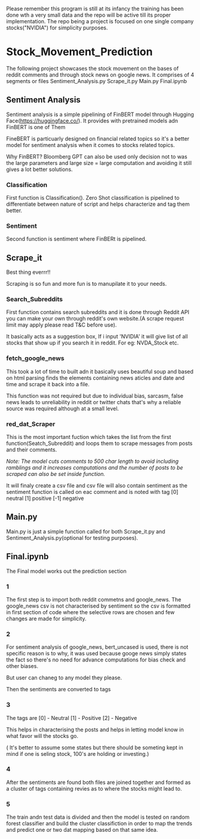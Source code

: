 Please remember this program is still at its infancy the training has been done wth a very small data and the repo will be active till its proper implementation.
The repo being a project is focused on one single company stocks("NVIDIA") for simplicity purposes.


# Stock_Movement_Prediction
The following project showcases the stock movement on the bases of reddit comments and through stock news on google news. It comprises of 4 segments or files
Sentiment_Analysis.py
Scrape_it.py
Main.py
Final.ipynb
## Sentiment Analysis
Sentiment analysis is a simple pipelining of FinBERT model through Hugging Face(https://huggingface.co/). It provides with pretrained models adn FinBERT is one of Them

FineBERT is particuarly designed on financial related topics so it's a better model for sentiment analysis when it comes to stocks related topics.

Why FinBERT?
Bloomberg GPT can also be used only decision not to was the large parameters and large size = large computation and avoiding it still gives a lot better solutions.
### Classification
First function is Classification(). Zero Shot classification is pipelined to differentiate between nature of script and helps characterize and tag them better.
### Sentiment
Second function is sentiment where FinBERt is pipelined.

## Scrape_it
Best thing everrr!!

Scraping is so fun and more fun is to manupilate it to your needs.
### Search_Subreddits
First function contains search subreddits and it is done through Reddit API you can make your own through reddit's own website.(A scrape request limit may apply please read T&C before use).

It basically acts as a suggestion box, If i input 'NVIDIA' it will give list of all stocks that show up if you search it in reddit. For eg: NVDA_Stock etc.

### fetch_google_news

This took a lot of time to built adn it basically uses beautiful soup and based on html parsing finds the elements containing news aticles and date and time and scrape it back into a file.

This function was not required but due to individual bias, sarcasm, false news leads to unreliability in reddit or twitter chats that's why a reliable source was required although at a small level.

### red_dat_Scraper

This is the most important fuction which takes the list from the first function(Seatch_Subreddit) and loops them to scrape messages from posts and their comments.

*Note: The model cuts comments to 500 char length to avoid including ramblings and it increases computations and the number of posts to be scraped can also be set inside function.*

It will finaly create a csv file and csv file will also contain sentiment as the sentiment function is called on eac comment and is noted with tag 
[0] neutral
[1] positive
[-1] negative

## Main.py

Main.py is just a simple function called for both Scrape_it.py and Sentiment_Analysis.py(optional for testing purposes).

## Final.ipynb

The Final model works out the prediction section

### 1
The first step is to import both reddit commetns and google_news. The google_news csv is not characterised by sentiment so the csv is formatted in first section of code where the selective rows are chosen and few changes are made for simplicity.

### 2
For sentiment analysis of google_news, bert_uncased is used, there is not specific reason is to why, it was used because googe news simply states the fact so there's no need for advance computations for bias check and other biases. 

But user can chaneg to any model they please.

Then the sentiments are converted to tags
### 3

The tags are 
[0] - Neutral
[1] - Positive
[2] - Negative

This helps in characterising the posts and helps in letting model know in what favor will the stocks go.

( It's better to assume some states but there should be someting kept in mind if one is seling stock, 100's are holding or investing.)

### 4

After the sentiments are found both files are joined together and formed as a cluster of  tags containing revies as to where the stocks might lead to.

### 5 
The train andn test data is divided and then the model is tested on random forest classifier and build the cluster classifiction in order to map the trends and predict one or two dat mapping based on that same idea.






